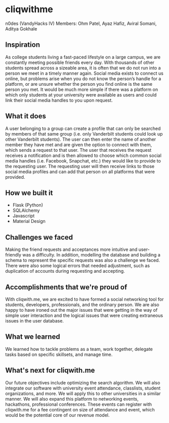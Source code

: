 # cliqwithme

n0des (VandyHacks IV)
Members: Ohm Patel, Ayaz Hafiz, Aviral Somani, Aditya Gokhale

## Inspiration
As college students living a fast-paced lifestyle on a large campus, we are constantly meeting possible friends every day. With thousands of other students spread across a sizeable area, it is often that we do not run into a person we meet in a timely manner again. Social media exists to connect us online, but problems arise when you do not know the person’s handle for a platform, or are unsure whether the person you find online is the same person you met. It would be much more simple if there was a platform on which only students at your university were available as users and could link their social media handles to you upon request. 

## What it does
A user belonging to a group can create a profile that can only be searched by members of that same group (i.e. only Vanderbilt students could look up other Vanderbilt students). The user can then enter the name of another member they have met and are given the option to connect with them, which sends a request to that user. The user that receives the request receives a notification and is then allowed to choose which common social media handles (i.e. Facebook, Snapchat, etc.) they would like to provide to the requesting user. The requesting user will then receive links to those social media profiles and can add that person on all platforms that were provided. 

## How we built it
* Flask (Python)
* SQLAlchemy
* Javascript
* Material Design

## Challenges we faced
Making the friend requests and acceptances more intuitive and user-friendly was a difficulty. In addition, modelling the database and building a schema to represent the specific requests was also a challenge we faced. There were also some logical errors that needed adjustment, such as duplication of accounts during requesting and accepting. 

## Accomplishments that we're proud of
With cliqwith.me, we are excited to have formed a social networking tool for students, developers, professionals, and the ordinary person. We are also happy to have ironed out the major issues that were getting in the way of simple user interaction and the logical issues that were creating extraneous issues in the user database.

## What we learned
We learned how to tackle problems as a team, work together, delegate tasks based on specific skillsets, and manage time.

## What's next for cliqwith.me
Our future objectives include optimizing the search algorithm. We will also integrate our software with university event attendance, classlists, student organizations, and more. We will apply this to other universities in a similar manner. We will also expand this platform to networking events, hackathons, professional conferences. These events can register with cliqwith.me for a fee contingent on size of attendance and event, which would be the potential core of our revenue model.
